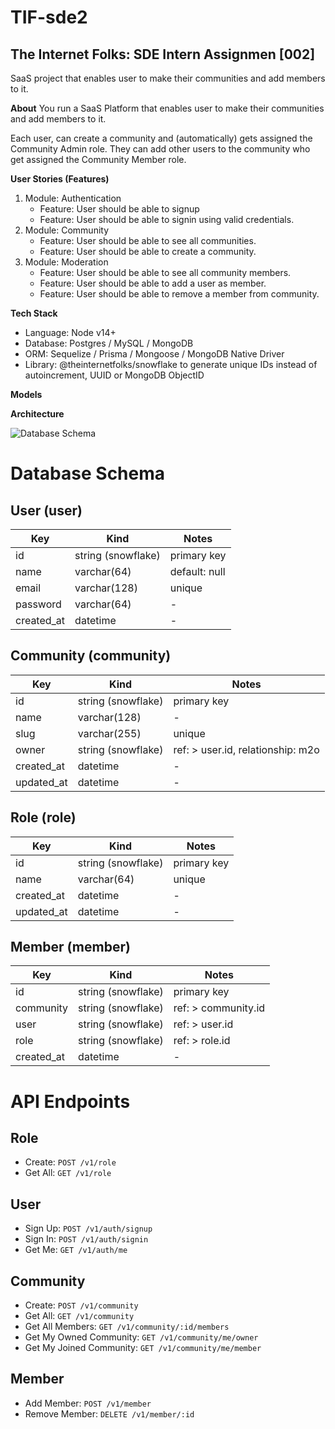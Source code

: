 # TIF-sde2

## The Internet Folks: SDE Intern Assignmen [002]

SaaS project that enables user to make their communities and add members to it.

**About**
You run a SaaS Platform that enables user to make their communities and add members to it.

Each user, can create a community and (automatically) gets assigned the Community Admin role. They can add other users to the community who get assigned the Community Member role.

**User Stories (Features)**

1. Module: Authentication
   - Feature: User should be able to signup
   - Feature: User should be able to signin using valid credentials.
2. Module: Community
   - Feature: User should be able to see all communities.
   - Feature: User should be able to create a community.
3. Module: Moderation
   - Feature: User should be able to see all community members.
   - Feature: User should be able to add a user as member.
   - Feature: User should be able to remove a member from community.

**Tech Stack**

- Language: Node v14+
- Database: Postgres / MySQL / MongoDB
- ORM: Sequelize / Prisma / Mongoose / MongoDB Native Driver
- Library: @theinternetfolks/snowflake to generate unique IDs instead of autoincrement, UUID or MongoDB ObjectID

**Models**

**Architecture**

![Database Schema](https://i.postimg.cc/yYxqP7P7/Hiring-Assignment.png)

# Database Schema

## User (user)

| Key        | Kind               | Notes         |
| ---------- | ------------------ | ------------- |
| id         | string (snowflake) | primary key   |
| name       | varchar(64)        | default: null |
| email      | varchar(128)       | unique        |
| password   | varchar(64)        | -             |
| created_at | datetime           | -             |

## Community (community)

| Key        | Kind               | Notes                             |
| ---------- | ------------------ | --------------------------------- |
| id         | string (snowflake) | primary key                       |
| name       | varchar(128)       | -                                 |
| slug       | varchar(255)       | unique                            |
| owner      | string (snowflake) | ref: > user.id, relationship: m2o |
| created_at | datetime           | -                                 |
| updated_at | datetime           | -                                 |

## Role (role)

| Key        | Kind               | Notes       |
| ---------- | ------------------ | ----------- |
| id         | string (snowflake) | primary key |
| name       | varchar(64)        | unique      |
| created_at | datetime           | -           |
| updated_at | datetime           | -           |

## Member (member)

| Key        | Kind               | Notes               |
| ---------- | ------------------ | ------------------- |
| id         | string (snowflake) | primary key         |
| community  | string (snowflake) | ref: > community.id |
| user       | string (snowflake) | ref: > user.id      |
| role       | string (snowflake) | ref: > role.id      |
| created_at | datetime           | -                   |

# API Endpoints

## Role

- Create: `POST /v1/role`
- Get All: `GET /v1/role`

## User

- Sign Up: `POST /v1/auth/signup`
- Sign In: `POST /v1/auth/signin`
- Get Me: `GET /v1/auth/me`

## Community

- Create: `POST /v1/community`
- Get All: `GET /v1/community`
- Get All Members: `GET /v1/community/:id/members`
- Get My Owned Community: `GET /v1/community/me/owner`
- Get My Joined Community: `GET /v1/community/me/member`

## Member

- Add Member: `POST /v1/member`
- Remove Member: `DELETE /v1/member/:id`
